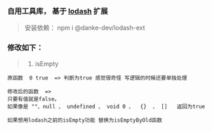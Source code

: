 ### 自用工具库， 基于 [lodash]( https://www.npmjs.com/package/lodash)  扩展

> 安装依赖： npm i @danke-dev/lodash-ext 

### 修改如下：
> 1. isEmpty 

``` 
原函数  0 true  => 判断为true 感觉很奇怪 写逻辑的时候还要单独处理 

修改后的函数  =>
只要有值就是false。 
如果像是 ""、null 、 undefined 、 void 0 、  {}  、 []   返回为true

如果想用lodash之前的isEmpty功能 替换为isEmptyByOld函数
```
